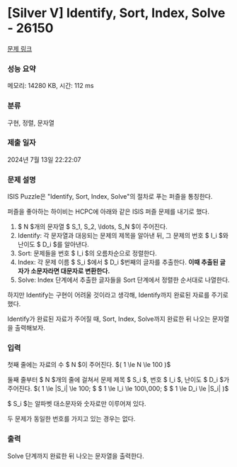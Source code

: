 # [Silver V] Identify, Sort, Index, Solve - 26150 

[문제 링크](https://www.acmicpc.net/problem/26150) 

### 성능 요약

메모리: 14280 KB, 시간: 112 ms

### 분류

구현, 정렬, 문자열

### 제출 일자

2024년 7월 13일 22:22:07

### 문제 설명

<p>ISIS Puzzle은 "Identify, Sort, Index, Solve"의 절차로 푸는 퍼즐을 통칭한다.</p>

<p>퍼즐을 좋아하는 하이비는 HCPC에 아래와 같은 ISIS 퍼즐 문제를 내기로 했다.</p>

<ol>
	<li>$ N $개의 문자열 $ S_1, S_2, \ldots, S_N $이 주어진다.</li>
	<li>Identify: 각 문자열과 대응되는 문제의 제목을 알아낸 뒤, 그 문제의 번호 $ I_i $와 난이도 $ D_i $를 알아낸다.</li>
	<li>Sort: 문제들을 번호 $ I_i $의 오름차순으로 정렬한다.</li>
	<li>Index: 각 문제 이름 $ S_i $에서 $ D_i $번째의 글자를 추출한다. <strong>이때 추출된 글자가 소문자라면 대문자로 변환한다.</strong></li>
	<li>Solve: Index 단계에서 추출한 글자들을 Sort 단계에서 정렬한 순서대로 나열한다.</li>
</ol>

<p>하지만 Identify는 구현이 어려울 것이라고 생각해, Identify까지 완료된 자료를 주기로 했다.</p>

<p>Identify가 완료된 자료가 주어질 때, Sort, Index, Solve까지 완료한 뒤 나오는 문자열을 출력해보자.</p>

### 입력 

 <p>첫째 줄에는 자료의 수 $ N $이 주어진다. $( 1 \le N \le 100 )$</p>

<p>둘째 줄부터 $ N $개의 줄에 걸쳐서 문제 제목 $ S_i $, 번호 $ I_i $, 난이도 $ D_i $가 주어진다. $( 1 \le |S_i| \le 100; $ $ 1 \le I_i \le 100\,000; $ $ 1 \le D_i \le |S_i| )$</p>

<p>$ S_i $는 알파벳 대소문자와 숫자로만 이루어져 있다.</p>

<p>두 문제가 동일한 번호를 가지고 있는 경우는 없다.</p>

### 출력 

 <p>Solve 단계까지 완료한 뒤 나오는 문자열을 출력한다.</p>

